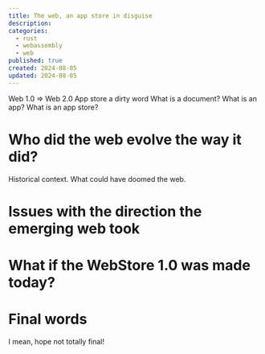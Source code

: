 ```yaml
---
title: The web, an app store in disguise
description: 
categories:
  - rust
  - webassembly
  - web
published: true
created: 2024-08-05
updated: 2024-08-05
---
```


Web 1.0 => Web 2.0
App store a dirty word
What is a document? What is an app? What is an app store?

# Who did the web evolve the way it did?
Historical context. What could have doomed the web.

# Issues with the direction the emerging web took

# What if the WebStore 1.0 was made today?

# Final words
I mean, hope not totally final!